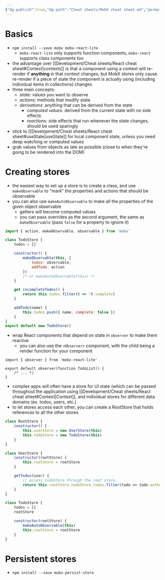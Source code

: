 ```yaml
---
{"dg-publish":true,"dg-path":"Cheat sheets/MobX cheat sheet.md","permalink":"/cheat-sheets/mob-x-cheat-sheet/","tags":["language/react"]}
---
```



# Basics

- `npm install --save mobx mobx-react-lite`
    - `mobx-react-lite` only supports function components, `mobx-react` supports class components too
- the advantage over [[Development/Cheat sheets/React cheat sheet#Context\|contexts]] is that a component using a context will re-render if **anything** in that context changes, but MobX stores only cause re-render if a piece of state the component is actually using (including individual items in collections) changes
- three main concepts:
    - *state*: values you want to observe
    - *actions*: methods that modify state
    - *derivations*: anything that can be derived from the state
        - *computed values*: derived from the current state with no side effects
        - *reactions*: side effects that run whenever the state changes, should be used sparingly
- stick to [[Development/Cheat sheets/React cheat sheet#useState\|useState]] for local component state, unless you need deep watching or computed values
- grab values from objects as late as possible (close to when they're going to be rendered into the DOM)

# Creating stores

- the easiest way to set up a store is to create a class, and use `makeObservable` to "mark" the properties and actions that should be observable
- you can also use `makeAutoObservable` to make all the properties of the given object observable
    - getters will become computed values
    - you can pass overrides as the second argument, the same as `makeObservable` (pass `false` for a property to ignore it)

```js
import { action, makeObservable, observable } from 'mobx'

class TodoStore {
    todos = []

    constructor() {
        makeObservable(this, {
            todos: observable,
            addTodo: action
        })
        /* or makeAutoObservable(this) */
    }

    get incompleteTodos() {
        return this.todos.filter(t => !t.complete)
    }

    addTodo(name) {
        this.todos.push({ name, complete: false })
    }
}
export default new TodoStore()
```

- wrap React components that depend on state in `observer` to make them reactive
    - you can also use the `<Observer>` component, with the child being a render function for your component

```tsx
import { observer } from 'mobx-react-lite'

export default observer(function TodoList() {
    /* ... */
}
```

- complex apps will often have a store for UI state (which can be passed throughout the application using [[Development/Cheat sheets/React cheat sheet#Context\|Context]], and individual stores for different data domains (ex. todos, users, etc.)
- to let stores access each other, you can create a RootStore that holds references to all the other stores

```js
class RootStore {
    constructor() {
        this.userStore = new UserStore(this)
        this.todoStore = new TodoStore(this)
    }
}

class UserStore {
    constructor(rootStore) {
        this.rootStore = rootStore
    }

    getTodos(user) {
        // Access todoStore through the root store.
        return this.rootStore.todoStore.todos.filter(todo => todo.author === user)
    }
}

class TodoStore {
    todos = []
    rootStore

    constructor(rootStore) {
        makeAutoObservable(this)
        this.rootStore = rootStore
    }
}
```

# Persistent stores

- `npm install --save mobx-persist-store`
